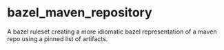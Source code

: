 # bazel_maven_repository
A bazel ruleset creating a more idiomatic bazel representation of a maven repo using a pinned list of artifacts.
